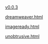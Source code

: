 [v0.0.3](https://github.com/littleflute/adv-dom-scripting/edit/master/chapter1/rollovers/readme.md)

[dreamweaver.html](dreamweaver.html)

[imageready.html](imageready.html)

[unobtrusive.html](unobtrusive.html)
